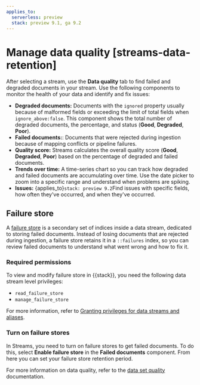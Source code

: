 ```yaml
---
applies_to:
  serverless: preview
  stack: preview 9.1, ga 9.2
---
```


# Manage data quality [streams-data-retention]

After selecting a stream, use the **Data quality** tab to find failed and degraded documents in your stream. Use the following components to monitor the health of your data and identify and fix issues:

- **Degraded documents:** Documents with the `ignored` property usually because of malformed fields or exceeding the limit of total fields when `ignore_above:false`. This component shows the total number of degraded documents, the percentage, and status (**Good**, **Degraded**, **Poor**).
- **Failed documents:**: Documents that were rejected during ingestion because of mapping conflicts or pipeline failures.
- **Quality score:** Streams calculates the overall quality score (**Good**, **Degraded**, **Poor**) based on the percentage of degraded and failed documents.
- **Trends over time:** A time-series chart so you can track how degraded and failed documents are accumulating over time. Use the date picker to zoom into a specific range and understand when problems are spiking.
- **Issues:** {applies_to}`stack: preview 9.2`Find issues with specific fields, how often they've occurred, and when they've occurred.

## Failure store

A [failure store](../../../../manage-data/data-store/data-streams/failure-store.md) is a secondary set of indices inside a data stream, dedicated to storing failed documents. Instead of losing documents that are rejected during ingestion, a failure store retains it in a `::failures` index, so you can review failed documents to understand what went wrong and how to fix it.

### Required permissions
To view and modify failure store in {{stack}}, you need the following data stream level privileges:
- `read_failure_store`
- `manage_failure_store`

For more information, refer to [Granting privileges for data streams and aliases](../../../../deploy-manage/users-roles/cluster-or-deployment-auth/granting-privileges-for-data-streams-aliases.md).

### Turn on failure stores
In Streams, you need to turn on failure stores to get failed documents. To do this, select **Enable failure store** in the **Failed documents** component. From here you can set your failure store retention period.

For more information on data quality, refer to the [data set quality](../../data-set-quality-monitoring.md) documentation.